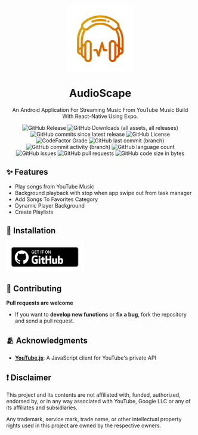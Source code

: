 <div align="center">
    <img src="./assets/images/transparent-icon.png" width="180" height="180" style="display: block; margin: 0 auto"/>
    <h1>AudioScape</h1>
    <p>An Android Application For Streaming Music From YouTube Music Build With React-Native Using Expo.</p>

![GitHub Release](https://img.shields.io/github/v/release/ankushcodes69/AudioScape?style=for-the-badge&label=Latest%20Release&labelColor=ce5601&color=ce6c01)
![GitHub Downloads (all assets, all releases)](https://img.shields.io/github/downloads/ankushcodes69/AudioScape/total?style=for-the-badge&labelColor=ce5601&color=ce6c01)
![GitHub commits since latest release](https://img.shields.io/github/commits-since/ankushcodes69/AudioScape/latest?style=for-the-badge&labelColor=ce5601&color=ce6c01)
![GitHub License](https://img.shields.io/github/license/ankushcodes69/AudioScape?style=for-the-badge&label=License&labelColor=ce5601&color=ce6c01)
![CodeFactor Grade](https://img.shields.io/codefactor/grade/github/ankushcodes69/AudioScape?style=for-the-badge&label=Codefactor&labelColor=ce5601&color=ce6c01)
![GitHub last commit (branch)](https://img.shields.io/github/last-commit/ankushcodes69/AudioScape/main?style=for-the-badge&label=Last%20Commit&labelColor=ce5601&color=ce6c01)
![GitHub commit activity (branch)](https://img.shields.io/github/commit-activity/t/ankushcodes69/AudioScape?style=for-the-badge&label=Total%20Commits&labelColor=ce5601&color=ce6c01)
![GitHub language count](https://img.shields.io/github/languages/count/ankushcodes69/AudioScape?style=for-the-badge&label=Languages%20Used&labelColor=ce5601&color=ce6c01)
![GitHub issues](https://img.shields.io/github/issues/ankushcodes69/AudioScape?style=for-the-badge&label=Issues&labelColor=ce5601&color=ce6c01)
![GitHub pull requests](https://img.shields.io/github/issues-pr/ankushcodes69/AudioScape?style=for-the-badge&label=Pull%20Requests&labelColor=ce5601&color=ce6c01)
![GitHub code size in bytes](https://img.shields.io/github/languages/code-size/ankushcodes69/AudioScape?style=for-the-badge&label=Code%20Size&labelColor=ce5601&color=ce6c01)
</div>

## ✨ Features
- Play songs from YouTube Music
- Background playback with stop when app swipe out from task manager
- Add Songs To Favorites Category
- Dynamic Player Background
- Create Playlists

## 📲 Installation
[<img src="./assets/images/getItGithub.png" alt="GitHub" height="80">](https://github.com/ankushcodes69/AudioScape/releases/latest)

## 🤝 Contributing
**Pull requests are welcome**
- If you want to **develop new functions** or **fix a bug**, fork the repository and send a pull request.

## 🫂 Acknowledgments
- [**YouTube.js**](https://github.com/LuanRT/YouTube.js): A JavaScript client for YouTube's private API

## ❗ Disclaimer
This project and its contents are not affiliated with, funded, authorized, endorsed by, or in any way associated with YouTube, Google LLC or any of its affiliates and subsidiaries.

Any trademark, service mark, trade name, or other intellectual property rights used in this project are owned by the respective owners.
